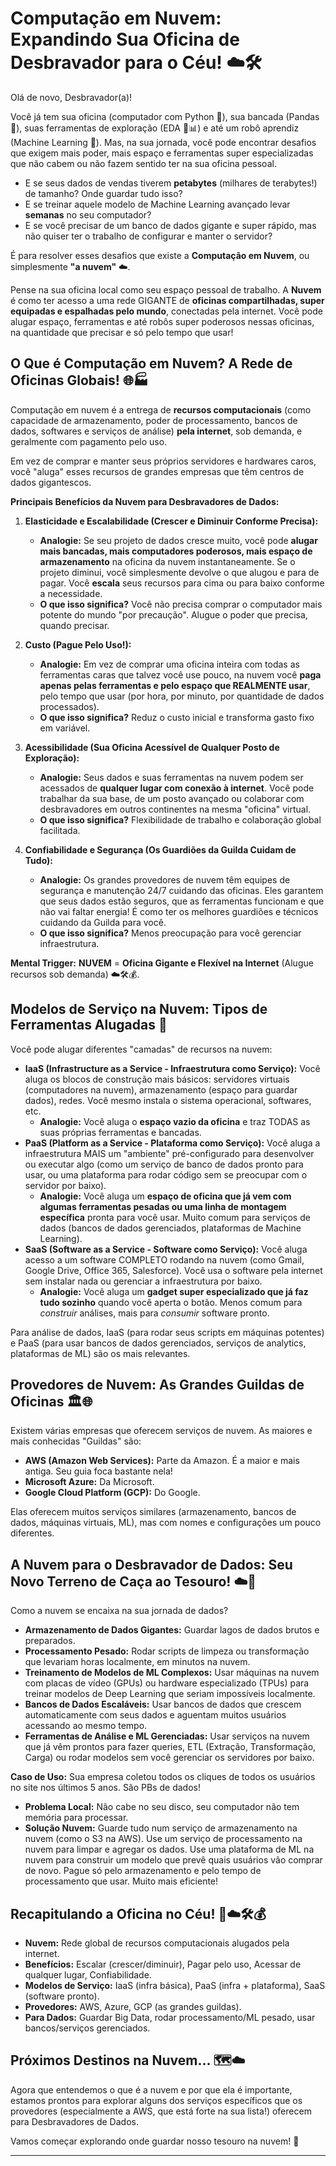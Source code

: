 # Computação em Nuvem: Expandindo Sua Oficina de Desbravador para o Céu! ☁️🛠️

Olá de novo, Desbravador(a)!

Você já tem sua oficina (computador com Python 🐍), sua bancada (Pandas 🐼), suas ferramentas de exploração (EDA 🧭📊) e até um robô aprendiz (Machine Learning 🤖). Mas, na sua jornada, você pode encontrar desafios que exigem mais poder, mais espaço e ferramentas super especializadas que não cabem ou não fazem sentido ter na sua oficina pessoal.

* E se seus dados de vendas tiverem **petabytes** (milhares de terabytes!) de tamanho? Onde guardar tudo isso?
* E se treinar aquele modelo de Machine Learning avançado levar **semanas** no seu computador?
* E se você precisar de um banco de dados gigante e super rápido, mas não quiser ter o trabalho de configurar e manter o servidor?

É para resolver esses desafios que existe a **Computação em Nuvem**, ou simplesmente **"a nuvem"** ☁️.

Pense na sua oficina local como seu espaço pessoal de trabalho. A **Nuvem** é como ter acesso a uma rede GIGANTE de **oficinas compartilhadas, super equipadas e espalhadas pelo mundo**, conectadas pela internet. Você pode alugar espaço, ferramentas e até robôs super poderosos nessas oficinas, na quantidade que precisar e só pelo tempo que usar!

## O Que é Computação em Nuvem? A Rede de Oficinas Globais! 🌐🏭

Computação em nuvem é a entrega de **recursos computacionais** (como capacidade de armazenamento, poder de processamento, bancos de dados, softwares e serviços de análise) **pela internet**, sob demanda, e geralmente com pagamento pelo uso.

Em vez de comprar e manter seus próprios servidores e hardwares caros, você "aluga" esses recursos de grandes empresas que têm centros de dados gigantescos.

**Principais Benefícios da Nuvem para Desbravadores de Dados:**

1.  **Elasticidade e Escalabilidade (Crescer e Diminuir Conforme Precisa):**
    * **Analogie:** Se seu projeto de dados cresce muito, você pode **alugar mais bancadas, mais computadores poderosos, mais espaço de armazenamento** na oficina da nuvem instantaneamente. Se o projeto diminui, você simplesmente devolve o que alugou e para de pagar. Você **escala** seus recursos para cima ou para baixo conforme a necessidade.
    * **O que isso significa?** Você não precisa comprar o computador mais potente do mundo "por precaução". Alugue o poder que precisa, quando precisar.

2.  **Custo (Pague Pelo Uso!):**
    * **Analogie:** Em vez de comprar uma oficina inteira com todas as ferramentas caras que talvez você use pouco, na nuvem você **paga apenas pelas ferramentas e pelo espaço que REALMENTE usar**, pelo tempo que usar (por hora, por minuto, por quantidade de dados processados).
    * **O que isso significa?** Reduz o custo inicial e transforma gasto fixo em variável.

3.  **Acessibilidade (Sua Oficina Acessível de Qualquer Posto de Exploração):**
    * **Analogie:** Seus dados e suas ferramentas na nuvem podem ser acessados de **qualquer lugar com conexão à internet**. Você pode trabalhar da sua base, de um posto avançado ou colaborar com desbravadores em outros continentes na mesma "oficina" virtual.
    * **O que isso significa?** Flexibilidade de trabalho e colaboração global facilitada.

4.  **Confiabilidade e Segurança (Os Guardiões da Guilda Cuidam de Tudo):**
    * **Analogie:** Os grandes provedores de nuvem têm equipes de segurança e manutenção 24/7 cuidando das oficinas. Eles garantem que seus dados estão seguros, que as ferramentas funcionam e que não vai faltar energia! É como ter os melhores guardiões e técnicos cuidando da Guilda para você.
    * **O que isso significa?** Menos preocupação para você gerenciar infraestrutura.

**Mental Trigger:** **NUVEM** = **Oficina Gigante e Flexível na Internet** (Alugue recursos sob demanda) ☁️🛠️💰.

## Modelos de Serviço na Nuvem: Tipos de Ferramentas Alugadas 🔧

Você pode alugar diferentes "camadas" de recursos na nuvem:

* **IaaS (Infrastructure as a Service - Infraestrutura como Serviço):** Você aluga os blocos de construção mais básicos: servidores virtuais (computadores na nuvem), armazenamento (espaço para guardar dados), redes. Você mesmo instala o sistema operacional, softwares, etc.
    * **Analogie:** Você aluga o **espaço vazio da oficina** e traz TODAS as suas próprias ferramentas e bancadas.
* **PaaS (Platform as a Service - Plataforma como Serviço):** Você aluga a infraestrutura MAIS um "ambiente" pré-configurado para desenvolver ou executar algo (como um serviço de banco de dados pronto para usar, ou uma plataforma para rodar código sem se preocupar com o servidor por baixo).
    * **Analogie:** Você aluga um **espaço de oficina que já vem com algumas ferramentas pesadas ou uma linha de montagem específica** pronta para você usar. Muito comum para serviços de dados (bancos de dados gerenciados, plataformas de Machine Learning).
* **SaaS (Software as a Service - Software como Serviço):** Você aluga acesso a um software COMPLETO rodando na nuvem (como Gmail, Google Drive, Office 365, Salesforce). Você usa o software pela internet sem instalar nada ou gerenciar a infraestrutura por baixo.
    * **Analogie:** Você aluga um **gadget super especializado que já faz tudo sozinho** quando você aperta o botão. Menos comum para *construir* análises, mais para *consumir* software pronto.

Para análise de dados, IaaS (para rodar seus scripts em máquinas potentes) e PaaS (para usar bancos de dados gerenciados, serviços de analytics, plataformas de ML) são os mais relevantes.

## Provedores de Nuvem: As Grandes Guildas de Oficinas 🏛️🌐

Existem várias empresas que oferecem serviços de nuvem. As maiores e mais conhecidas "Guildas" são:

* **AWS (Amazon Web Services):** Parte da Amazon. É a maior e mais antiga. Seu guia foca bastante nela!
* **Microsoft Azure:** Da Microsoft.
* **Google Cloud Platform (GCP):** Do Google.

Elas oferecem muitos serviços similares (armazenamento, bancos de dados, máquinas virtuais, ML), mas com nomes e configurações um pouco diferentes.

## A Nuvem para o Desbravador de Dados: Seu Novo Terreno de Caça ao Tesouro! ☁️💎

Como a nuvem se encaixa na sua jornada de dados?

* **Armazenamento de Dados Gigantes:** Guardar lagos de dados brutos e preparados.
* **Processamento Pesado:** Rodar scripts de limpeza ou transformação que levariam horas localmente, em minutos na nuvem.
* **Treinamento de Modelos de ML Complexos:** Usar máquinas na nuvem com placas de vídeo (GPUs) ou hardware especializado (TPUs) para treinar modelos de Deep Learning que seriam impossíveis localmente.
* **Bancos de Dados Escaláveis:** Usar bancos de dados que crescem automaticamente com seus dados e aguentam muitos usuários acessando ao mesmo tempo.
* **Ferramentas de Análise e ML Gerenciadas:** Usar serviços na nuvem que já vêm prontos para fazer queries, ETL (Extração, Transformação, Carga) ou rodar modelos sem você gerenciar os servidores por baixo.

**Caso de Uso:** Sua empresa coletou todos os cliques de todos os usuários no site nos últimos 5 anos. São PBs de dados!

* **Problema Local:** Não cabe no seu disco, seu computador não tem memória para processar.
* **Solução Nuvem:** Guarde tudo num serviço de armazenamento na nuvem (como o S3 na AWS). Use um serviço de processamento na nuvem para limpar e agregar os dados. Use uma plataforma de ML na nuvem para construir um modelo que prevê quais usuários vão comprar de novo. Pague só pelo armazenamento e pelo tempo de processamento que usar. Muito mais eficiente!

## Recapitulando a Oficina no Céu! 🧠☁️🛠️💰

* **Nuvem:** Rede global de recursos computacionais alugados pela internet.
* **Benefícios:** Escalar (crescer/diminuir), Pagar pelo uso, Acessar de qualquer lugar, Confiabilidade.
* **Modelos de Serviço:** IaaS (infra básica), PaaS (infra + plataforma), SaaS (software pronto).
* **Provedores:** AWS, Azure, GCP (as grandes guildas).
* **Para Dados:** Guardar Big Data, rodar processamento/ML pesado, usar bancos/serviços gerenciados.

## Próximos Destinos na Nuvem... 🗺️☁️

Agora que entendemos o que é a nuvem e por que ela é importante, estamos prontos para explorar alguns dos serviços específicos que os provedores (especialmente a AWS, que está forte na sua lista!) oferecem para Desbravadores de Dados.

Vamos começar explorando onde guardar nosso tesouro na nuvem! 💪

---
